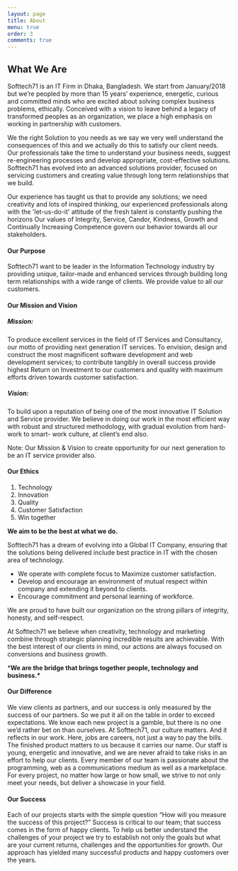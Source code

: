 ```yaml
---
layout: page
title: About
menu: true
order: 3
comments: true
---
```


## What We Are

<p>
Softtech71 is an IT Firm in Dhaka, Bangladesh. We start from January/2018 but we’re peopled by more than 15 years’ experience, energetic, curious and committed minds who are excited about solving complex business problems, ethically. Conceived with a vision to leave behind a legacy of transformed peoples as an organization, we place a high emphasis on working in partnership with customers. 

We the right Solution to you needs as we say we very well understand the consequences of this and we actually do this to satisfy our client needs. Our professionals take the time to understand your business needs, suggest re-engineering processes and develop appropriate, cost-effective solutions. Softtech71 has evolved into an advanced solutions provider, focused on servicing customers and creating value through long term relationships that we build.

Our experience has taught us that to provide any solutions; we need creativity and lots of inspired thinking, our experienced professionals along with the 'let-us-do-it' attitude of the fresh talent is constantly pushing the horizons Our values of Integrity, Service, Candor, Kindness, Growth and Continually Increasing Competence govern our behavior towards all our stakeholders.
<p/>   

#### Our Purpose

Softtech71 want to be leader in the Information Technology industry by providing unique, tailor-made and enhanced services through building long term relationships with a wide range of clients. We provide value to all our customers.

#### Our Mission and Vision

##### **Mission:**

To produce excellent services in the field of IT Services and Consultancy, our motto of providing next generation IT services. To envision, design and construct the most magnificent software development and web development services; to contribute tangibly in overall success provide highest Return on Investment to our customers and quality with maximum efforts driven towards customer satisfaction.

##### **Vision:**

To build upon a reputation of being one of the most innovative IT Solution and Service provider. We believe in doing our work in the most efficient way with robust and structured methodology, with gradual evolution from hard-work to smart- work culture, at client’s end also.

Note: Our Mission & Vision to create opportunity for our next generation to be an IT service provider also.

#### Our Ethics

1. Technology
2. Innovation 
3. Quality 
4. Customer Satisfaction 
5. Win together

**We aim to be the best at what we do.** 

Softtech71 has a dream of evolving into a Global IT Company, ensuring that the solutions being delivered include best practice in IT with the chosen area of technology.

- We operate with complete focus to Maximize customer satisfaction.
- Develop and encourage an environment of mutual respect within company and extending it beyond to clients.
- Encourage commitment and personal learning of workforce.

We are proud to have built our organization on the strong pillars of integrity, honesty, and self-respect.

At Softtech71 we believe when creativity, technology and marketing combine through strategic planning incredible results are achievable. With the best interest of our clients in mind, our actions are always focused on conversions and business growth.

***We are the bridge that brings together people, technology and business.\***

#### Our Difference

We view clients as partners, and our success is only measured by the success of our partners. So we put it all on the table in order to exceed expectations. We know each new project is a gamble, but there is no one we’d rather bet on than ourselves. At Softtech71, our culture matters. And it reflects in our work. Here, jobs are careers, not just a way to pay the bills. The finished product matters to us because it carries our name. Our staff is young, energetic and innovative, and we are never afraid to take risks in an effort to help our clients. Every member of our team is passionate about the programming, web as a communications medium as well as a marketplace. For every project, no matter how large or how small, we strive to not only meet your needs, but deliver a showcase in your field.

#### Our Success

Each of our projects starts with the simple question “How will you measure the success of this project?” Success is critical to our team; that success comes in the form of happy clients. To help us better understand the challenges of your project we try to establish not only the goals but what are your current returns, challenges and the opportunities for growth. Our approach has yielded many successful products and happy customers over the years.